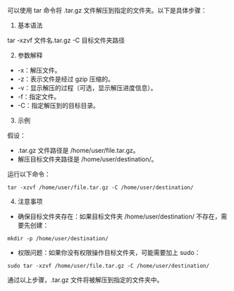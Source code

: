 可以使用 tar 命令将 .tar.gz 文件解压到指定的文件夹。以下是具体步骤：

1. 基本语法

tar -xzvf 文件名.tar.gz -C 目标文件夹路径

2. 参数解释

- -x：解压文件。
- -z：表示文件是经过 gzip 压缩的。
- -v：显示解压的过程（可选，显示解压进度信息）。
- -f：指定文件。
- -C：指定解压到的目标目录。

3. 示例

假设：
- .tar.gz 文件路径是 /home/user/file.tar.gz。
- 解压目标文件夹路径是 /home/user/destination/。

运行以下命令：

`tar -xzvf /home/user/file.tar.gz -C /home/user/destination/`

4. 注意事项

- 确保目标文件夹存在：如果目标文件夹 /home/user/destination/ 不存在，需要先创建：

`mkdir -p /home/user/destination/`


- 权限问题：如果你没有权限操作目标文件夹，可能需要加上 sudo：

`sudo tar -xzvf /home/user/file.tar.gz -C /home/user/destination/`

通过以上步骤，.tar.gz 文件将被解压到指定的文件夹中。